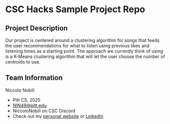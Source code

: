 # CSC Hacks Sample Project Repo

## Project Description

Our project is centered around a clustering algorithm for songs that feeds the user recommendations for what to listen using previous likes and listening times as a starting point. The approach we currently think of using is a K-Means clustering algorithm that will let the user choose the number of centroids to use.


## Team Information

Niccolo Nobili
* Pitt CS, 2025
* NIN49@pitt.edu
* NiccoloNobili on CSC Discord
* Check out my [personal website](https://niccolonobili.netlify.app/) or [LinkedIn](https://www.linkedin.com/in/niccolonobili/)
